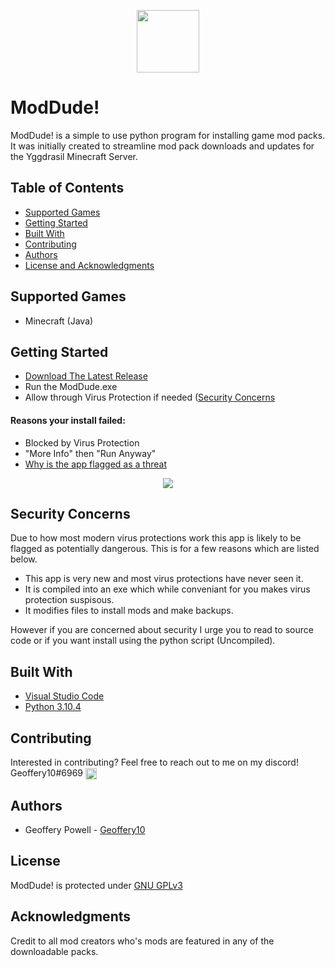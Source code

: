 <p align="center">
<img align="center" width="100" height="100" src="https://github.com/Geoffery10/minecraft-server/blob/main/images/Yggrasil_02_Round.png?raw=true">
</p>

# ModDude!
ModDude! is a simple to use python program for installing game mod packs. It was initially created to streamline mod pack downloads and updates for the Yggdrasil Minecraft Server. 

## Table of Contents
* [Supported Games](#supported-games)
* [Getting Started](#getting-started)
* [Built With](#built-with)
* [Contributing](#contributing)  
* [Authors](#authors)
* [License and Acknowledgments](#license)

## Supported Games

* Minecraft (Java)

## Getting Started

* [Download The Latest Release](https://github.com/Geoffery10/ModDude/releases)
* Run the ModDude.exe
* Allow through Virus Protection if needed ([Security Concerns](#security-concerns)

#### Reasons your install failed: 

* Blocked by Virus Protection
 * "More Info" then "Run Anyway"
 * [Why is the app flagged as a threat](#security-concerns)
<p align="center">
<img align="center" src="https://i.stack.imgur.com/bDj59.png">
</p>

## Security Concerns

Due to how most modern virus protections work this app is likely to be flagged as potentially dangerous. This is for a few reasons which are listed below.
* This app is very new and most virus protections have never seen it.
* It is compiled into an exe which while conveniant for you makes virus protection suspisous. 
* It modifies files to install mods and make backups.

However if you are concerned about security I urge you to read to source code or if you want install using the python script (Uncompiled).

## Built With

* [Visual Studio Code](https://code.visualstudio.com/)
* [Python 3.10.4](https://www.python.org/)

## Contributing

Interested in contributing? Feel free to reach out to me on my discord! Geoffery10#6969 <a href="https://discord.gg/yh7E5S3"><img align="center" width="18" height="18" src="https://cdn3.iconfinder.com/data/icons/popular-services-brands-vol-2/512/discord-128.png"></a>


## Authors
* Geoffery Powell - [Geoffery10](https://github.com/Geoffery10)

## License
ModDude! is protected under [GNU GPLv3](https://github.com/Geoffery10/ModDude/blob/main/LICENSE.md)


## Acknowledgments
Credit to all mod creators who's mods are featured in any of the downloadable packs.
